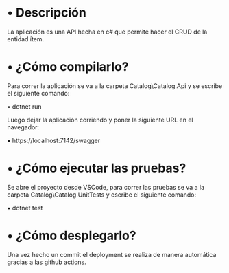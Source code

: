 # • Descripción
La aplicación es una API hecha en c# que permite hacer el CRUD de la entidad ítem.

# • ¿Cómo compilarlo?
Para correr la aplicación se va a la carpeta Catalog\Catalog.Api y se escribe el siguiente comando:

• dotnet run

Luego dejar la aplicación corriendo y poner la siguiente URL en el navegador:

• https://localhost:7142/swagger

# • ¿Cómo ejecutar las pruebas?
Se abre el proyecto desde VSCode, para correr las pruebas se va a la carpeta Catalog\Catalog.UnitTests y escribe el siguiente comando:

• dotnet test

# • ¿Cómo desplegarlo? 
Una vez hecho un commit el deployment se realiza de manera automática gracias a las github actions. 
